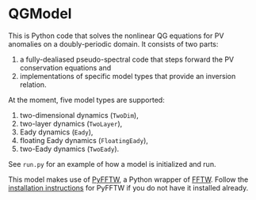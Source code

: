 # QGModel
This is Python code that solves the nonlinear QG equations for PV anomalies on a doubly-periodic domain.  It consists of two parts:

1. a fully-dealiased pseudo-spectral code that steps forward the PV conservation equations and
2. implementations of specific model types that provide an inversion relation.

At the moment, five model types are supported:

1. two-dimensional dynamics (`TwoDim`),
2. two-layer dynamics (`TwoLayer`),
3. Eady dynamics (`Eady`),
4. floating Eady dynamics (`FloatingEady`),
5. two-Eady dynamics (`TwoEady`).

See `run.py` for an example of how a model is initialized and run.

This model makes use of [PyFFTW](https://pypi.python.org/pypi/pyFFTW), a Python wrapper of [FFTW](http://www.fftw.org/). Follow the [installation instructions](https://github.com/hgomersall/pyFFTW) for PyFFTW if you do not have it installed already.
